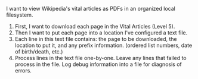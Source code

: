 I want to view Wikipedia's vital articles as PDFs in an organized local filesystem.

1. First, I want to download each page in the Vital Articles (Level 5).
2. Then I want to put each page into a location I've configured a text file.
3. Each line in this text file contains: the page to be downloaded, the location to put it, and any prefix information. (ordered list numbers, date of birth/death, etc.)
4. Process lines in the text file one-by-one. Leave any lines that failed to process in the file. Log debug information into a file for diagnosis of errors.
